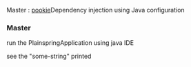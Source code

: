 Master : [pookie](#pookie)Dependency injection using Java configuration

### <a name="pookie"></a>Master
run the PlainspringApplication using java IDE

see the "some-string" printed
